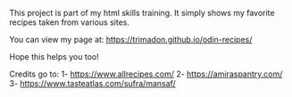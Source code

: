 This project is part of my html skills training. It simply shows my favorite recipes taken from various sites. 

You can view my page at: https://trimadon.github.io/odin-recipes/

Hope this helps you too!

Credits go to:
1- https://www.allrecipes.com/
2- https://amiraspantry.com/
3- https://www.tasteatlas.com/sufra/mansaf/